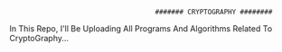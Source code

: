                                         ####### CRYPTOGRAPHY ########

In This Repo, I'll Be Uploading All Programs And Algorithms Related To CryptoGraphy...
